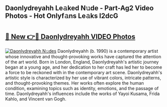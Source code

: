 ## Daonlydreyahh Le𝚊ked N𝚞de - Part-Ag2 Video Photos - Hot Onlyf𝚊ns Le𝚊ks I2dcG

# <h2><a href="http://ab97861.deff.icu/?id=Daonlydreyahh">🔗 New 👉🔴 Daonlydreyahh VIDEO Photos</a></h2>

[![Daonlydreyahh N𝚞des](https://i.imgur.com/rIISA9y.gif)](http://ab97861.deff.icu/?id=Daonlydreyahh)
Daonlydreyahh (b. 1990) is a contemporary artist whose innovative and thought-provoking works have captured the attention of the art world. Born in London, England, Daonlydreyahh's artistic journey began at a young age, and her dedication to her craft has led her to become a force to be reckoned with in the contemporary art scene. Daonlydreyahh's artistic style is characterized by her use of vibrant colors, intricate patterns, and thought-provoking themes. Her works often explore the human condition, examining topics such as identity, emotions, and the passage of time. Daonlydreyahh's influences include the works of Yayoi Kusama, Frida Kahlo, and Vincent van Gogh.
